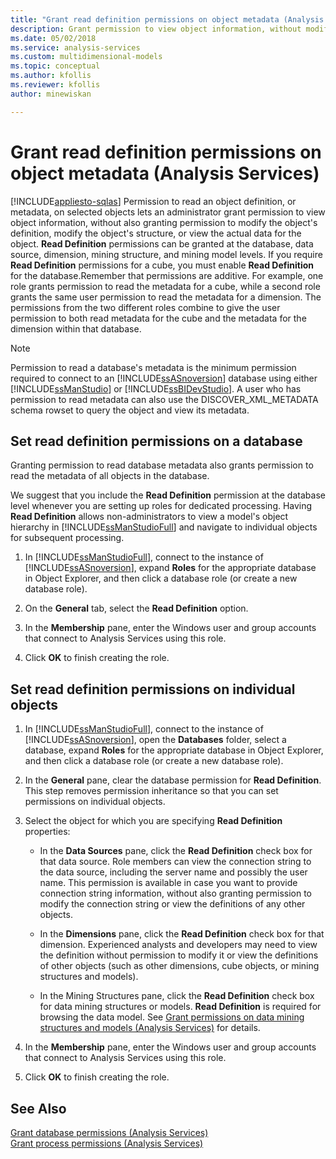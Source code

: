 ```yaml
---
title: "Grant read definition permissions on object metadata (Analysis Services) | Microsoft Docs"
description: Grant permission to view object information, without modifying the object's definition or structure, or viewing the actual data for the object.
ms.date: 05/02/2018
ms.service: analysis-services
ms.custom: multidimensional-models
ms.topic: conceptual
ms.author: kfollis
ms.reviewer: kfollis
author: minewiskan

---
```

# Grant read definition permissions on object metadata (Analysis Services)
[!INCLUDE[appliesto-sqlas](../includes/appliesto-sqlas.md)]
  Permission to read an object definition, or metadata, on selected objects lets an administrator grant permission to view object information, without also granting permission to modify the object's definition, modify the object's structure, or view the actual data for the object. **Read Definition** permissions can be granted at the database, data source, dimension, mining structure, and mining model levels. If you require **Read Definition** permissions for a cube, you must enable **Read Definition** for the database.Remember that permissions are additive. For example, one role grants permission to read the metadata for a cube, while a second role grants the same user permission to read the metadata for a dimension. The permissions from the two different roles combine to give the user permission to both read metadata for the cube and the metadata for the dimension within that database.  
  
> [!NOTE]  
>  Permission to read a database's metadata is the minimum permission required to connect to an [!INCLUDE[ssASnoversion](../includes/ssasnoversion-md.md)] database using either [!INCLUDE[ssManStudio](../includes/ssmanstudio-md.md)] or [!INCLUDE[ssBIDevStudio](../includes/ssbidevstudio-md.md)]. A user who has permission to read metadata can also use the DISCOVER_XML_METADATA schema rowset to query the object and view its metadata.
  
## Set read definition permissions on a database  
 Granting permission to read database metadata also grants permission to read the metadata of all objects in the database.  
  
 We suggest that you include the **Read Definition** permission at the database level whenever you are setting up roles for dedicated processing. Having **Read Definition** allows non-administrators to view a model's object hierarchy in [!INCLUDE[ssManStudioFull](../includes/ssmanstudiofull-md.md)] and navigate to individual objects for subsequent processing.  
  
1.  In [!INCLUDE[ssManStudioFull](../includes/ssmanstudiofull-md.md)], connect to the instance of [!INCLUDE[ssASnoversion](../includes/ssasnoversion-md.md)], expand **Roles** for the appropriate database in Object Explorer, and then click a database role (or create a new database role).  
  
2.  On the **General** tab, select the **Read Definition** option.  
  
3.  In the **Membership** pane, enter the Windows user and group accounts that connect to Analysis Services using this role.  
  
4.  Click **OK** to finish creating the role.  
  
## Set read definition permissions on individual objects  
  
1.  In [!INCLUDE[ssManStudioFull](../includes/ssmanstudiofull-md.md)], connect to the instance of [!INCLUDE[ssASnoversion](../includes/ssasnoversion-md.md)], open the **Databases** folder, select a database, expand **Roles** for the appropriate database in Object Explorer, and then click a database role (or create a new database role).  
  
2.  In the **General** pane, clear the database permission for **Read Definition**. This step removes permission inheritance so that you can set permissions on individual objects.  
  
3.  Select the object for which you are specifying **Read Definition** properties:  
  
    -   In the **Data Sources** pane, click the **Read Definition** check box for that data source. Role members can view the connection string to the data source, including the server name and possibly the user name. This permission is available in case you want to provide connection string information, without also granting permission to modify the connection string or view the definitions of any other objects.  
  
    -   In the **Dimensions** pane, click the **Read Definition** check box for that dimension. Experienced analysts and developers may need to view the definition without permission to modify it or view the definitions of other objects (such as other dimensions, cube objects, or mining structures and models).  
  
    -   In the Mining Structures pane, click the **Read Definition** check box for data mining structures or models. **Read Definition** is required for browsing the data model. See [Grant permissions on data mining structures and models &#40;Analysis Services&#41;](../../analysis-services/multidimensional-models/grant-permissions-on-data-mining-structures-and-models-analysis-services.md) for details.  
  
4.  In the **Membership** pane, enter the Windows user and group accounts that connect to Analysis Services using this role.  
  
5.  Click **OK** to finish creating the role.  
  
## See Also  
 [Grant database permissions &#40;Analysis Services&#41;](../../analysis-services/multidimensional-models/grant-database-permissions-analysis-services.md)   
 [Grant process permissions &#40;Analysis Services&#41;](../../analysis-services/multidimensional-models/grant-process-permissions-analysis-services.md)  
  
  
